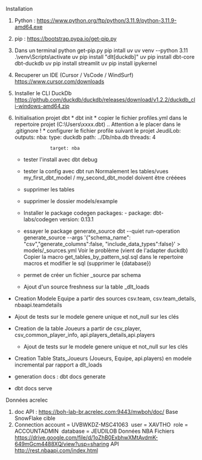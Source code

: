 Installation 

  1. Python : https://www.python.org/ftp/python/3.11.9/python-3.11.9-amd64.exe
  2. pip : https://bootstrap.pypa.io/get-pip.py
  3. Dans un terminal
             python get-pip.py
             pip intall uv
             uv venv --python 3.11
             .\venv\Scripts\activate
             uv pip install "dlt[duckdb]"
             uv pip install dbt-core dbt-duckdb
             uv pip install streamlit
             uv pip install ipykernel
  4. Recuperer un IDE (Cursor / VsCode / WindSurf)
             https://www.cursor.com/downloads
  5. Installer le CLI DuckDb
             https://github.com/duckdb/duckdb/releases/download/v1.2.2/duckdb_cli-windows-amd64.zip


6. Initialisation projet dbt
        * dbt init
        * copier le fichier profiles.yml dans le repertoire projet (C:\Users\xxxx\.dbt) .. Attention a le placer dans le .gitignore !
        * configurer le fichier profile suivant le projet
                 JeudiLob:
                      outputs:
                        nba:
                          type: duckdb
                          path: ../Db/nba.db
                          threads: 4

                    target: nba
    * tester l'install avec dbt debug
    * tester la config avec dbt run
          Normalement les tables/vues my_first_dbt_model / my_second_dbt_model doivent être crééees
    * supprimer les tables 
    * supprimer le dossier models/example
  
    * Installer le package codegen
            packages:
              - package: dbt-labs/codegen
                version: 0.13.1

   * essayer le package generate_source
              dbt --quiet run-operation generate_source --args '{"schema_name": "csv","generate_columns":false, "include_data_types":false}' > models/_sources.yml
              Voir le problème (vient de l'adapter duckdb)
              Copier la macro get_tables_by_pattern_sql.sql dans le repertoire macros et modifier le sql (supprimer le {database})

   * permet de créer un fichier _source par schema
   * Ajout d'un source freshness sur la table _dlt_loads

  * Creation Modele Equipe a partir des sources csv.team, csv.team_details, nbaapi.teamdetails
  * Ajout de tests sur le modele genere
          unique et not_null sur les clés
 * Creation de la table Joueurs a partir de csv_player, csv_common_player_info, api.players_details,api.players
    * Ajout de tests sur le modele genere
          unique et not_null sur les clés
* Creation Table Stats_Joueurs (Joueurs, Equipe, api.players) en modele incremental par rapport a dlt_loads

* generation docs : dbt docs generate
* dbt docs serve
   
Données acrelec
  1. doc API : https://boh-lab-br.acrelec.com:9443/mwboh/doc/
Base  SnowFlake cible
  2. Connection
        account = UVBWKDZ-MSC41063 
        user = XAVTHO 
        role = ACCOUNTADMIN 
        database = JEUDILOB
Données NBA
  Fichiers
        https://drive.google.com/file/d/1oZhB0ExbhwXMtAvdmK-649mGcm4488XQ/view?usp=sharing
  API    
        http://rest.nbaapi.com/index.html
    
